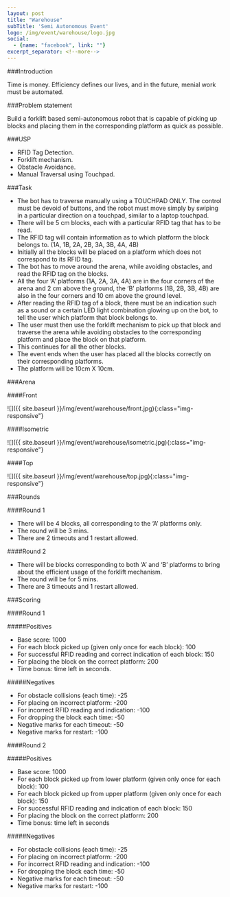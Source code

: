 ```yaml
---
layout: post
title: "Warehouse"
subTitle: 'Semi Autonomous Event'
logo: /img/event/warehouse/logo.jpg
social:
  - {name: "facebook", link: ""}
excerpt_separator: <!--more-->
---
```


###Introduction

Time is money. Efficiency defines our lives, and in the future, menial work must be automated.
<!--more-->

###Problem statement

Build a forklift based semi-autonomous robot that is capable of picking up blocks and placing them in the corresponding platform as quick as possible.

###USP

- RFID Tag Detection.
- Forklift mechanism.
- Obstacle Avoidance.
- Manual Traversal using Touchpad.

###Task

- The bot has to traverse manually using a TOUCHPAD ONLY. The control must be devoid of buttons, and the robot must move simply by swiping in a particular direction on a touchpad, similar to a laptop touchpad.
- There will be 5 cm blocks, each with a particular RFID tag that has to be read.
- The RFID tag will contain information as to which platform the block belongs to. (1A, 1B, 2A, 2B, 3A, 3B, 4A, 4B)
- Initially all the blocks will be placed on a platform which does not correspond to its RFID tag.
- The bot has to move around the arena, while avoiding obstacles, and read the RFID tag on the blocks.
- All the four ‘A’ platforms (1A, 2A, 3A, 4A) are in the four corners of the arena and 2 cm above the ground, the ‘B’ platforms (1B, 2B, 3B, 4B) are also in the four corners and 10 cm above the ground level.
- After reading the RFID tag of a block, there must be an indication such as a sound or a certain LED light combination glowing up on the bot, to tell the user which platform that block belongs to.
- The user must then use the forklift mechanism to pick up that block and traverse the arena while avoiding obstacles to the corresponding platform and place the block on that platform.
- This continues for all the other blocks.
- The event ends when the user has placed all the blocks correctly on their corresponding platforms.
- The platform will be 10cm X 10cm.

###Arena

####Front

![]({{ site.baseurl }}/img/event/warehouse/front.jpg){:class="img-responsive"}

####Isometric

![]({{ site.baseurl }}/img/event/warehouse/isometric.jpg){:class="img-responsive"}

####Top

![]({{ site.baseurl }}/img/event/warehouse/top.jpg){:class="img-responsive"}

###Rounds

####Round 1

- There will be 4 blocks, all corresponding to the ‘A’ platforms only.
- The round will be 3 mins.
- There are 2 timeouts and 1 restart allowed.

####Round 2

- There will be blocks corresponding to both ‘A’ and ‘B’ platforms to bring about the efficient usage of the forklift mechanism.
- The round will be for 5 mins.
- There are 3 timeouts and 1 restart allowed.

###Scoring

####Round 1

#####Positives

- Base score: 1000
- For each block picked up (given only once for each block): 100
- For successful RFID reading and correct indication of each block: 150
- For placing the block on the correct platform: 200
- Time bonus: time left in seconds.

#####Negatives

- For obstacle collisions (each time): -25
- For placing on incorrect platform: -200
- For incorrect RFID reading and indication: -100
- For dropping the block each time: -50
- Negative marks for each timeout: -50
- Negative marks for restart: -100

####Round 2

#####Positives

- Base score: 1000
- For each block picked up from lower platform (given only once for each block): 100
- For each block picked up from upper platform (given only once for each block): 150
- For successful RFID reading and indication of each block: 150
- For placing the block on the correct platform: 200
- Time bonus: time left in seconds

#####Negatives

- For obstacle collisions (each time): -25
- For placing on incorrect platform: -200
- For incorrect RFID reading and indication: -100
- For dropping the block each time: -50
- Negative marks for each timeout: -50
- Negative marks for restart: -100